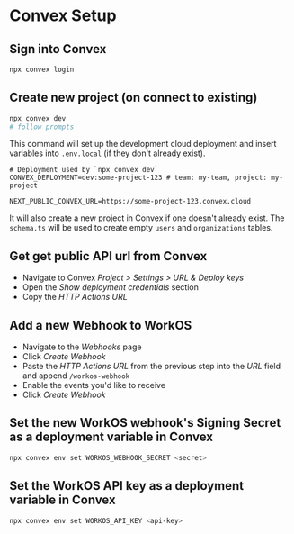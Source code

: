 # Convex Setup

## Sign into Convex

```bash
npx convex login
```

## Create new project (on connect to existing)

```bash
npx convex dev
# follow prompts
```

This command will set up the development cloud deployment and insert variables into `.env.local` (if they don't already exist).

```env title=".env.local"
# Deployment used by `npx convex dev`
CONVEX_DEPLOYMENT=dev:some-project-123 # team: my-team, project: my-project

NEXT_PUBLIC_CONVEX_URL=https://some-project-123.convex.cloud
```

It will also create a new project in Convex if one doesn't already exist.
The `schema.ts` will be used to create empty `users` and `organizations` tables.

## Get get public API url from Convex

- Navigate to Convex _Project > Settings > URL & Deploy keys_
- Open the _Show deployment credentials_ section
- Copy the _HTTP Actions URL_

## Add a new Webhook to WorkOS

- Navigate to the _Webhooks_ page
- Click _Create Webhook_
- Paste the _HTTP Actions URL_ from the previous step into the _URL_ field and append `/workos-webhook`
- Enable the events you'd like to receive
- Click _Create Webhook_

## Set the new WorkOS webhook's Signing Secret as a deployment variable in Convex

```bash
npx convex env set WORKOS_WEBHOOK_SECRET <secret>
```

## Set the WorkOS API key as a deployment variable in Convex

```bash
npx convex env set WORKOS_API_KEY <api-key>
```
